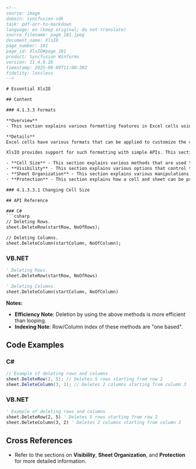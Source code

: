 ```html
<!--
source: image
domain: syncfusion-sdk
task: pdf-ocr-to-markdown
language: en (keep original; do not translate)
source_filename: page_181.jpeg
document_name: XlsIO
page_number: 181
page_id: XlsIO#page_181
product: Syncfusion Winforms
version: 11.4.0.26
timestamp: 2025-08-09T11:00:39Z
fidelity: lossless
-->

# Essential XlsIO

## Content

### 4.1.3.3 Formats

**Overview**
- This section explains various formatting features in Excel cells using simple APIs provided by XlsIO. It covers cell resizing, visibility control, sheet organization, and cell protection.

**Details**
Excel cells have various formats that can be applied to customize the cells as per the users' needs. These formats include sizing up of the cell, showing or hiding cells, protecting the cells, and organizing the sheet that contains the cell.

XlsIO provides support for such formatting with simple APIs. This section explains the support for the following formats:

- **Cell Size** - This section explains various methods that are used to resize cells.
- **Visibility** - This section explains various options that control the cell's visibility.
- **Sheet Organization** - This section explains various manipulations for sheets that contain cells.
- **Protection** - This section explains how a cell and sheet can be protected from editing.

### 4.1.3.3.1 Changing Cell Size

## API Reference

### C#
```csharp
// Deleting Rows.
sheet.DeleteRow(startRow, NoOfRows);

// Deleting Columns.
sheet.DeleteColumn(startColumn, NoOfColumn);
```

### VB.NET
```vb
' Deleting Rows.
sheet.DeleteRow(startRow, NoOfRows)

' Deleting Columns.
sheet.DeleteColumn(startColumn, NoOfColumn)
```

**Notes:**
- **Efficiency Note**: Deletion by using the above methods is more efficient than looping.
- **Indexing Note**: Row/Column index of these methods are "one based".

## Code Examples

### C#
```csharp
// Example of deleting rows and columns
sheet.DeleteRow(2, 5); // Deletes 5 rows starting from row 2
sheet.DeleteColumn(3, 2); // Deletes 2 columns starting from column 3
```

### VB.NET
```vb
' Example of deleting rows and columns
sheet.DeleteRow(2, 5) ' Deletes 5 rows starting from row 2
sheet.DeleteColumn(3, 2) ' Deletes 2 columns starting from column 3
```

## Cross References
- Refer to the sections on **Visibility**, **Sheet Organization**, and **Protection** for more detailed information.

<!-- tags: [xlsio, excel, formatting, cell size, visibility, sheet organization, protection] keywords: [xlsio, cell formatting, resize, hide, protect, delete rows, delete columns] -->
```